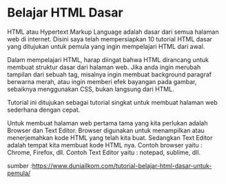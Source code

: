 # Belajar HTML Dasar

HTML atau Hypertext Markup Language adalah dasar dari semua halaman web di internet. Disini saya telah mempersiapkan 10 tutorial HTML dasar yang ditujukan untuk pemula yang ingin mempelajari HTML dari awal.

Dalam mempelajari HTML, harap diingat bahwa HTML dirancang untuk membuat struktur dasar dari halaman web. Jika anda ingin merubah tampilan dari sebuah tag, misalnya ingin membuat background paragraf berwarna merah, atau ingin memberi efek bayangan pada gambar, sebaiknya menggunakan CSS, bukan langsung dari HTML.

Tutorial ini ditujukan sebagai tutorial singkat untuk membuat halaman web sederhana dengan cepat.

Untuk membuat halaman web pertama tama yang kita perlukan adalah Browser dan Text Editor. Browser digunakan untuk menampilkan atau menerjemahkan kode HTML yang telah kita buat. Sedangkan Text Editor adalah tempat kita membuat kode HTML nya. Contoh browser yaitu : Chrome, Firefox, dll. Contoh Text Editor yaitu : notepad, sublime, dll. 

sumber :https://www.duniailkom.com/tutorial-belajar-html-dasar-untuk-pemula/
